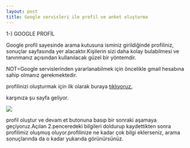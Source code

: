 ```yaml
---
layout: post
title: Google servisleri ile profil ve anket oluşturma
---
```


1-) GOOGLE PROFİL

Google profil sayesinde arama kutusuna isminiz girildiğinde profiliniz, sonuçlar sayfasında yer alacaktır.Kişilerin sizi daha kolay bulabilmesi ve tanınmanız açısından kullanılacak güzel bir yöntemdir.

NOT=Google servislerinden yararlanabilmek için öncelikle gmail hesabına sahip olmanız gerekmektedir.

profilinizi oluşturmak için ilk olarak buraya <a href="http://google.com/profiles/me">tıklıyoruz. </a>

karşınıza şu sayfa geliyor.

<img src="https://github.com/bsaral/bsaral.github.com/blob/master/images/4.png?raw=true"/>

profil oluştur ve devam et butonuna basıp bir sonraki aşamaya geçiyoruz.Açılan 2.penceredeki bilgileri doldurup kaydettikten sonra profilimiz oluşmuş oluyor.profilinize ne kadar çok bilgi eklerseniz, arama sonuçlarında da o kadar yukarıda görünürsünüz. 


